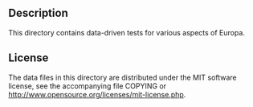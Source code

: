 Description
------------

This directory contains data-driven tests for various aspects of Europa.

License
--------

The data files in this directory are distributed under the MIT software
license, see the accompanying file COPYING or
http://www.opensource.org/licenses/mit-license.php.

